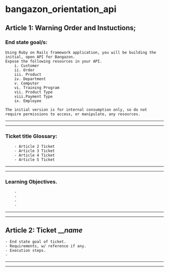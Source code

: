# bangazon_orientation_api

## Article 1: Warning Order and  Instuctions; 

### End state goal/s: 
    
    Using Ruby on Rails framework application, you will be building the initial, open API for Bangazon.
    Expose the following resources in your API.
        i. Customer
        ii. Order
        iii. Product
        iv. Department
        v. Computer
        vi. Training Program
        vii. Product Type
        viii.Payment Type
        ix. Employee

    The initial version is for internal consumption only, so do not require permissions to access, or manipulate, any resources.
    
____________
____________

### Ticket title Glossary:
        - Article 2 Ticket
        - Article 3 Ticket
        - Article 4 Ticket
        - Article 5 Ticket 
        
____________
____________
    
### Learning Objectives.
        -
        -
        -
        -
____________
____________

## Article 2: Ticket _____name___
    - End state goal of ticket.
    - Requirements, w/ reference if any.
    - Execution steps.
    - 
____________
____________

